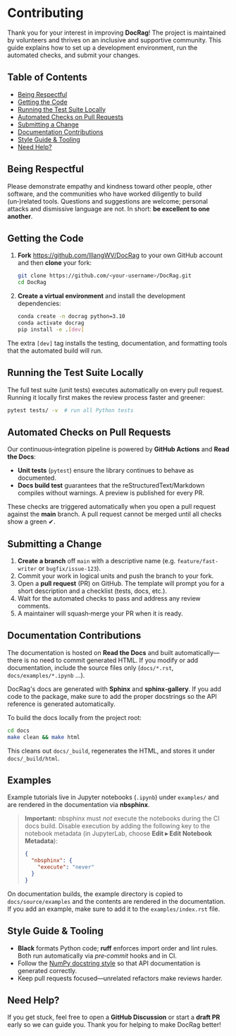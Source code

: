 # Contributing

Thank you for your interest in improving **DocRag**! The project is maintained by volunteers and thrives on an inclusive and supportive community. This guide explains how to set up a development environment, run the automated checks, and submit your changes.

## Table of Contents
- [Being Respectful](#being-respectful)
- [Getting the Code](#getting-the-code)
- [Running the Test Suite Locally](#running-the-test-suite-locally)
- [Automated Checks on Pull Requests](#automated-checks-on-pull-requests)
- [Submitting a Change](#submitting-a-change)
- [Documentation Contributions](#documentation-contributions)
- [Style Guide & Tooling](#style-guide--tooling)
- [Need Help?](#need-help)

## Being Respectful

Please demonstrate empathy and kindness toward other people, other software, and the communities who have worked diligently to build (un‑)related tools. Questions and suggestions are welcome; personal attacks and dismissive language are not. In short: **be excellent to one another**.

## Getting the Code

1. **Fork** <https://github.com/lllangWV/DocRag> to your own GitHub account and then **clone** your fork:

   ```bash
   git clone https://github.com/<your-username>/DocRag.git
   cd DocRag
   ```

2. **Create a virtual environment** and install the development dependencies:

   ```bash
   conda create -n docrag python=3.10
   conda activate docrag
   pip install -e .[dev]
   ```

The extra `[dev]` tag installs the testing, documentation, and formatting tools that the automated build will run.

## Running the Test Suite Locally

The full test suite (unit tests) executes automatically on every pull request. Running it locally first makes the review process faster and greener:

```bash
pytest tests/ -v  # run all Python tests
```

## Automated Checks on Pull Requests

Our continuous‑integration pipeline is powered by **GitHub Actions** and **Read the Docs**:

* **Unit tests** (`pytest`) ensure the library continues to behave as documented.
* **Docs build test** guarantees that the reStructuredText/Markdown compiles without warnings. A preview is published for every PR.

These checks are triggered automatically when you open a pull request against the **main** branch. A pull request cannot be merged until all checks show a green ✔︎.

## Submitting a Change

1. **Create a branch** off `main` with a descriptive name (e.g. `feature/fast-writer` or `bugfix/issue-123`).
2. Commit your work in logical units and push the branch to your fork.
3. Open a **pull request** (PR) on GitHub. The template will prompt you for a short description and a checklist (tests, docs, etc.).
4. Wait for the automated checks to pass and address any review comments.
5. A maintainer will squash‑merge your PR when it is ready.

## Documentation Contributions

The documentation is hosted on **Read the Docs** and built automatically—there is no need to commit generated HTML. If you modify or add documentation, include the source files only (`docs/*.rst`, `docs/examples/*.ipynb` …).

DocRag's docs are generated with **Sphinx** and **sphinx‑gallery**. If you add code to the package, make sure to add the proper docstrings so the API reference is generated automatically.

To build the docs locally from the project root:

```bash
cd docs
make clean && make html
```

This cleans out `docs/_build`, regenerates the HTML, and stores it under `docs/_build/html`.

## Examples

Example tutorials live in Jupyter notebooks (`.ipynb`) under `examples/` and are rendered in the documentation via **nbsphinx**.

> **Important:** nbsphinx must *not* execute the notebooks during the CI docs build. Disable execution by adding the following key to the notebook metadata (in JupyterLab, choose **Edit ▸ Edit Notebook Metadata**):
>
> ```json
> {
>   "nbsphinx": {
>     "execute": "never"
>   }
> }
> ```

On documentation builds, the example directory is copied to `docs/source/examples` and the contents are rendered in the documentation. If you add an example, make sure to add it to the `examples/index.rst` file.

## Style Guide & Tooling

* **Black** formats Python code; **ruff** enforces import order and lint rules. Both run automatically via *pre‑commit* hooks and in CI.
* Follow the [NumPy docstring style](https://numpydoc.readthedocs.io/en/latest/format.html) so that API documentation is generated correctly.
* Keep pull requests focused—unrelated refactors make reviews harder.

## Need Help?

If you get stuck, feel free to open a **GitHub Discussion** or start a **draft PR** early so we can guide you. Thank you for helping to make DocRag better!

